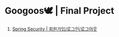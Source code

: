 <h1> Googoos🕊 | Final Project </h1>

01. [Spring Security | 회원가입/로그인/로그아웃](https://sincerity.tistory.com/321)
